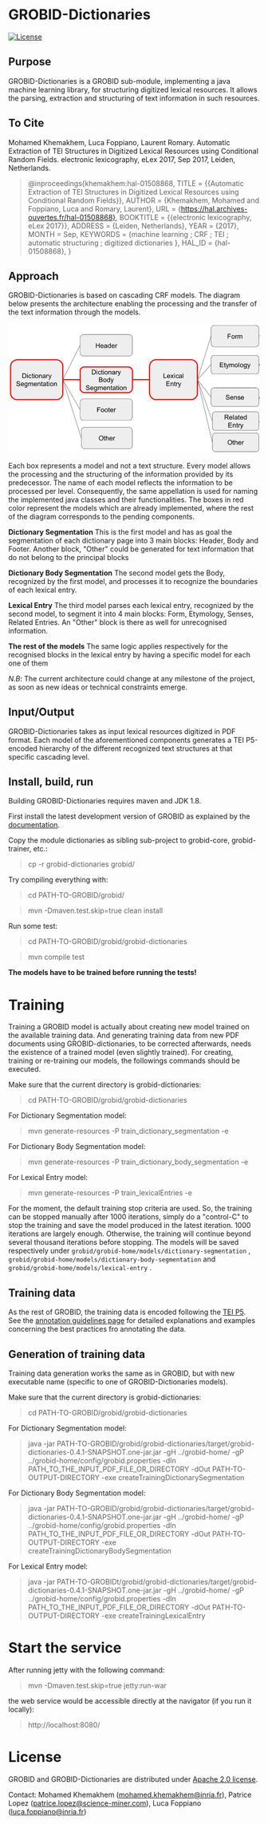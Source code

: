 # GROBID-Dictionaries

[![License](http://img.shields.io/:license-apache-blue.svg)](http://www.apache.org/licenses/LICENSE-2.0.html)
<!-- [![Build Status](https://travis-ci.org/kermitt2/grobid-quantities.svg?branch=master)](https://travis-ci.org/kermitt2/grobid-quantities) -->
<!-- [![Coverage Status](https://coveralls.io/repos/kermitt2/grobid-quantities/badge.svg)](https://coveralls.io/r/kermitt2/grobid-quantities) -->
<!-- [![Documentation Status](https://readthedocs.org/projects/grobid-quantities/badge/?version=latest)](https://readthedocs.org/projects/grobid-quantities/?badge=latest) -->

## Purpose

GROBID-Dictionaries is a GROBID sub-module, implementing a java machine learning library, for structuring digitized lexical resources. It allows the parsing, extraction and structuring of text information in such resources. 

## To Cite

Mohamed Khemakhem, Luca Foppiano, Laurent Romary. Automatic Extraction of TEI Structures in Digitized Lexical Resources using Conditional Random Fields. electronic lexicography, eLex 2017, Sep 2017, Leiden, Netherlands. <hal-01508868>

>@inproceedings{khemakhem:hal-01508868,
  TITLE = {{Automatic Extraction of TEI Structures in Digitized Lexical Resources using Conditional Random Fields}},
  AUTHOR = {Khemakhem, Mohamed and Foppiano, Luca and Romary, Laurent},
  URL = {https://hal.archives-ouvertes.fr/hal-01508868},
  BOOKTITLE = {{electronic lexicography, eLex 2017}},
  ADDRESS = {Leiden, Netherlands},
  YEAR = {2017},
  MONTH = Sep,
  KEYWORDS = {machine learning ;  CRF ;  TEI ;  automatic structuring ;  digitized dictionaries },
  HAL_ID = {hal-01508868},
}

## Approach

GROBID-Dictionaries is based on cascading CRF models. The diagram below presents the architecture enabling the processing and the transfer of the text information through the models.

![GROBID Dictionaries Structure](doc/img/modelsGrobid.png)

Each box represents a model and not a text structure. Every model allows the processing and the structuring of the information provided by its predecessor. 
The name of each model reflects the information to be processed per level. Consequently, the same appellation is used for naming the implemented java classes and their functionalities.
The boxes in red color represent the models which are already implemented, where the rest of the diagram corresponds to the pending components. 

__Dictionary Segmentation__
This is the first model and has as goal the segmentation of each dictionary page into 3 main blocks: Header, Body and Footer. Another block, "Other" could be generated for text information that do not belong to the principal blocks

__Dictionary Body Segmentation__
The second model gets the Body, recognized by the first model, and processes it to recognize the boundaries of each lexical entry.

__Lexical Entry__
The third model parses each lexical entry, recognized by the second model, to segment it into 4 main blocks: Form, Etymology, Senses, Related Entries. An "Other" block is there as well for unrecognised information. 


__The rest of the models__
The same logic applies respectively for the recognised blocks in the lexical entry by having a specific model for each one of them


*N.B*: The current architecture could change at any milestone of the project, as soon as new ideas or technical constraints emerge. 

## Input/Output

GROBID-Dictionaries takes as input lexical resources digitized in PDF format. Each model of the aforementioned components generates a TEI P5-encoded hierarchy of the different recognized text structures at that specific cascading level.


## Install, build, run

Building GROBID-Dictionaries requires maven and JDK 1.8.  

First install the latest development version of GROBID as explained by the [documentation](http://grobid.readthedocs.org).

Copy the module dictionaries as sibling sub-project to grobid-core, grobid-trainer, etc.:
> cp -r grobid-dictionaries grobid/

Try compiling everything with:
> cd PATH-TO-GROBID/grobid/

> mvn -Dmaven.test.skip=true clean install

Run some test: 
> cd PATH-TO-GROBID/grobid/grobid-dictionaries

> mvn compile test

**The models have to be trained before running the tests!**

# Training

Training a GROBID model is actually about creating new model trained on the available training data. And generating training data from new PDF documents using GROBID-dictionaries, to be corrected afterwards, needs the existence of a trained model (even slightly trained). For creating, training or re-training our models, the followings commands should be executed.

Make sure that the current directory is grobid-dictionaries: 

> cd PATH-TO-GROBID/grobid/grobid-dictionaries

For Dictionary Segmentation model:

> mvn generate-resources -P train_dictionary_segmentation -e

For Dictionary Body Segmentation model:

> mvn generate-resources -P train_dictionary_body_segmentation -e

For Lexical Entry model:

> mvn generate-resources -P train_lexicalEntries -e

For the moment, the default training stop criteria are used. So, the training can be stopped manually after 1000 iterations, simply do a "control-C" to stop the training and save the model produced in the latest iteration. 1000 iterations are largely enough. Otherwise, the training will continue beyond several thousand iterations before stopping. 
The models will be saved respectively under ```grobid/grobid-home/models/dictionary-segmentation``` , ```grobid/grobid-home/models/dictionary-body-segmentation``` and  ```grobid/grobid-home/models/lexical-entry``` .

## Training data

As the rest of GROBID, the training data is encoded following the [TEI P5](http://www.tei-c.org/Guidelines/P5). See the [annotation guidelines page](https://github.com/MedKhem/grobid-dictionaries/wiki) for detailed explanations and examples concerning the best practices fro annotating the data.  

## Generation of training data

Training data generation works the same as in GROBID, but with new executable name (specific to one of GROBID-Dictionaries models).


Make sure that the current directory is grobid-dictionaries: 

> cd PATH-TO-GROBID/grobid/grobid-dictionaries

For Dictionary Segmentation model:

> java -jar PATH-TO-GROBID/grobid/grobid-dictionaries/target/grobid-dictionaries-0.4.1-SNAPSHOT.one-jar.jar -gH ../grobid-home/ -gP ../grobid-home/config/grobid.properties -dIn PATH_TO_THE_INPUT_PDF_FILE_OR_DIRECTORY  -dOut PATH-TO-OUTPUT-DIRECTORY -exe createTrainingDictionarySegmentation

For Dictionary Body Segmentation model:

> java -jar PATH-TO-GROBID/grobid/grobid-dictionaries/target/grobid-dictionaries-0.4.1-SNAPSHOT.one-jar.jar -gH ../grobid-home/ -gP ../grobid-home/config/grobid.properties -dIn PATH_TO_THE_INPUT_PDF_FILE_OR_DIRECTORY  -dOut PATH-TO-OUTPUT-DIRECTORY -exe createTrainingDictionaryBodySegmentation

For Lexical Entry model:

> java -jar PATH-TO-GROBIDt/grobid/grobid-dictionaries/target/grobid-dictionaries-0.4.1-SNAPSHOT.one-jar.jar -gH ../grobid-home/ -gP ../grobid-home/config/grobid.properties -dIn PATH_TO_THE_INPUT_PDF_FILE_OR_DIRECTORY  -dOut PATH-TO-OUTPUT-DIRECTORY -exe createTrainingLexicalEntry



# Start the service

After running jetty with the following command:
> mvn -Dmaven.test.skip=true jetty:run-war

the web service would be accessible directly at the navigator (if you run it locally):
> http://localhost:8080/

# License

GROBID and GROBID-Dictionaries are distributed under [Apache 2.0 license](http://www.apache.org/licenses/LICENSE-2.0). 

Contact: Mohamed Khemakhem (<mohamed.khemakhem@inria.fr>), Patrice Lopez (<patrice.lopez@science-miner.com>), Luca Foppiano (<luca.foppiano@inria.fr>)
